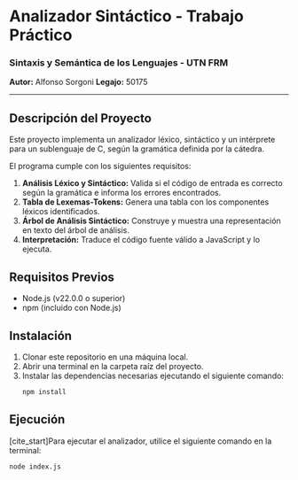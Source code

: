 # Analizador Sintáctico - Trabajo Práctico
### Sintaxis y Semántica de los Lenguajes - UTN FRM

**Autor:** Alfonso Sorgoni
**Legajo:** 50175

---

## Descripción del Proyecto

Este proyecto implementa un analizador léxico, sintáctico y un intérprete para un sublenguaje de C, según la gramática definida por la cátedra.

El programa cumple con los siguientes requisitos:
1.  **Análisis Léxico y Sintáctico:** Valida si el código de entrada es correcto según la gramática e informa los errores encontrados.
2.  **Tabla de Lexemas-Tokens:** Genera una tabla con los componentes léxicos identificados.
3.  **Árbol de Análisis Sintáctico:** Construye y muestra una representación en texto del árbol de análisis.
4.  **Interpretación:** Traduce el código fuente válido a JavaScript y lo ejecuta.

## Requisitos Previos

* Node.js (v22.0.0 o superior)
* npm (incluido con Node.js)

## Instalación

1.  Clonar este repositorio en una máquina local.
2.  Abrir una terminal en la carpeta raíz del proyecto.
3.  Instalar las dependencias necesarias ejecutando el siguiente comando:
    ```bash
    npm install
    ```

## Ejecución

[cite_start]Para ejecutar el analizador, utilice el siguiente comando en la terminal: 
```bash
node index.js